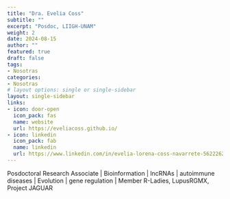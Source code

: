 ```yaml
---
title: "Dra. Evelia Coss"
subtitle: ""
excerpt: "Posdoc, LIIGH-UNAM"
weight: 2
date: 2024-08-15
author: ""
featured: true
draft: false
tags:
- Nosotras
categories:
- Nosotras
# layout options: single or single-sidebar
layout: single-sidebar
links:
- icon: door-open
  icon_pack: fas
  name: website
  url: https://eveliacoss.github.io/
- icon: linkedin
  icon_pack: fab
  name: linkedin
  url: https://www.linkedin.com/in/evelia-lorena-coss-navarrete-562226229/
---
```


Posdoctoral Research Associate | Bioinformation | lncRNAs | autoimmune diseases | Evolution | gene regulation | Member R-Ladies, LupusRGMX, Project JAGUAR





